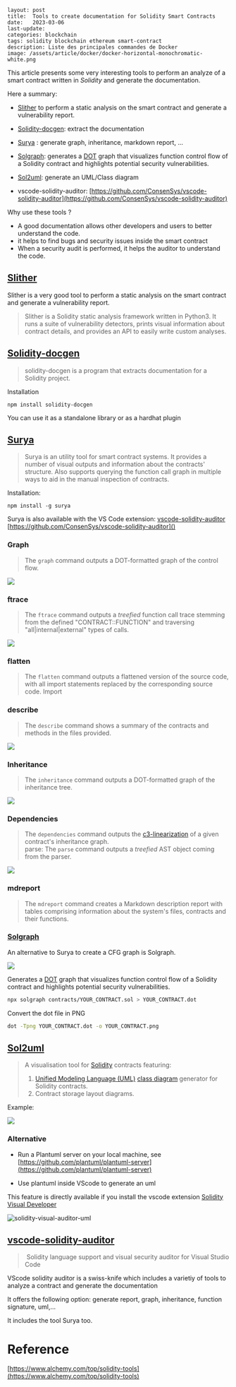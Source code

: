 ```
layout: post
title:  Tools to create documentation for Solidity Smart Contracts
date:   2023-03-06
last-update: 
categories: blockchain
tags: solidity blockchain ethereum smart-contract
description: Liste des principales commandes de Docker
image: /assets/article/docker/docker-horizontal-monochromatic-white.png
```

This article presents some very interesting tools to perform an analyze of a smart contract written in *Solidity* and generate the documentation.

Here a summary:

- [Slither](https://github.com/crytic/slither) to perform a static analysis on the smart contract and generate a vulnerability report.

- [Solidity-docgen](https://github.com/OpenZeppelin/solidity-docgen): extract the documentation
- [Surya](https://github.com/ConsenSys/surya) : generate graph, inheritance, markdown report, ...
- [Solgraph](https://github.com/raineorshine/solgraph): generates a [DOT](https://en.wikipedia.org/wiki/DOT_(graph_description_language)) graph that visualizes function control flow of a Solidity contract and highlights potential security vulnerabilities.
- [Sol2uml](https://github.com/naddison36/sol2uml):  generate an UML/Class diagram
- vscode-solidity-auditor: [https://github.com/ConsenSys/vscode-solidity-auditor](https://github.com/ConsenSys/vscode-solidity-auditor)

Why use these tools ?

- A good documentation allows other developers and users to better understand the code.
- it helps to find bugs and security issues inside the smart contract
- When a security audit is performed, it helps the auditor to understand the code.

## [Slither](https://github.com/crytic/slither)

Slither is a very good tool to perform a static analysis on the smart contract and generate a vulnerability report.

>Slither is a Solidity static analysis framework written in Python3. It runs a suite of vulnerability detectors, prints visual information about contract details, and provides an API to easily write custom analyses.

## [Solidity-docgen](https://github.com/OpenZeppelin/solidity-docgen)

> solidity-docgen is a program that extracts documentation for a Solidity project.

Installation

```
npm install solidity-docgen
```

You can use it as a standalone library or as a hardhat plugin

## [Surya](https://github.com/ConsenSys/surya)

> Surya is an utility tool for smart contract systems. It provides a  number of visual outputs and information about the contracts' structure. Also supports querying the function call graph in multiple ways to aid  in the manual inspection of contracts.

Installation:

```
npm install -g surya
```



Surya is also available with the VS Code extension: [vscode-solidity-auditor](https://github.com/ConsenSys/vscode-solidity-auditor) [https://github.com/ConsenSys/vscode-solidity-auditor]()



### Graph

> The `graph` command outputs a DOT-formatted graph of the control flow.

![](https://user-images.githubusercontent.com/4008213/39415345-fbac4e3a-4c39-11e8-8260-0d9670c352d6.png)

### ftrace 

> The `ftrace` command outputs a *treefied* function call trace stemming from the defined "CONTRACT::FUNCTION" and traversing "all|internal|external" types of calls.

![](https://user-images.githubusercontent.com/4008213/42409007-61473d12-81f1-11e8-8fee-1867cfd66822.png)

### flatten

> The `flatten` command outputs a flattened version of the  source code, with all import statements replaced by the corresponding  source code. Import



### describe

> The `describe` command shows a summary of the contracts and methods in the files provided.

![](https://user-images.githubusercontent.com/4008213/48572168-97bfc780-e900-11e8-9e86-d265498de936.png)

### Inheritance

> The `inheritance` command outputs a DOT-formatted graph of the inheritance tree. 

![](https://user-images.githubusercontent.com/23033765/39249140-f50d2828-486b-11e8-81b8-8c4ffb7b1b54.png)

### Dependencies

> The `dependencies` command outputs the [c3-linearization](https://en.wikipedia.org/wiki/C3_linearization) of a given contract's inheritance graph.  
> parse: The `parse` command outputs a *treefied* AST object coming from the parser.

![](https://user-images.githubusercontent.com/4008213/39415303-87df40de-4c39-11e8-8e03-ead72e88f1e3.png)

### mdreport

> The `mdreport` command creates a Markdown description report  with tables comprising information about the system's files, contracts  and their functions.



### [Solgraph](https://github.com/raineorshine/solgraph)

An alternative to Surya to create a CFG graph is Solgraph.

![](https://raw.githubusercontent.com/raineorshine/solgraph/master/example.png)



Generates a [DOT](https://en.wikipedia.org/wiki/DOT_(graph_description_language)) graph that visualizes function control flow of a Solidity contract and highlights potential security vulnerabilities.

```bash
npx solgraph contracts/YOUR_CONTRACT.sol > YOUR_CONTRACT.dot
```

Convert the dot file in PNG

```bash
dot -Tpng YOUR_CONTRACT.dot -o YOUR_CONTRACT.png
```



## [Sol2uml](https://github.com/naddison36/sol2uml)

> A visualisation tool for [Solidity](https://solidity.readthedocs.io/) contracts featuring:
>
> 1. [Unified Modeling Language (UML)](https://en.wikipedia.org/wiki/Unified_Modeling_Language) [class diagram](https://en.wikipedia.org/wiki/Class_diagram) generator for Solidity contracts.
> 2. Contract storage layout diagrams.
>

Example:

![](https://raw.githubusercontent.com/naddison36/sol2uml/master/examples/OpenZeppelinERC20.svg)

### Alternative

- Run a Plantuml server on your local machine, see [https://github.com/plantuml/plantuml-server](https://github.com/plantuml/plantuml-server)

- Use plantuml inside VScode to generate an uml

This feature is directly available if you install the vscode extension [Solidity Visual Developer](https://marketplace.visualstudio.com/items?itemName=tintinweb.solidity-visual-auditor)

![solidity-visual-auditor-uml]({{site.url_complet}}/assets/article/blockchain/ethereum/solidity/solidity-visual-auditor-uml.png)





## [vscode-solidity-auditor](https://github.com/ConsenSys/vscode-solidity-auditor)

> ​      Solidity language support and visual security auditor for Visual Studio Code

VScode solidity auditor is a swiss-knife which includes a varietiy of tools to analyze a contract and generate the documentation

It offers the following option: generate report, graph, inheritance, function signature, uml,...

It includes the tool Surya too.



# Reference

[https://www.alchemy.com/top/solidity-tools](https://www.alchemy.com/top/solidity-tools)